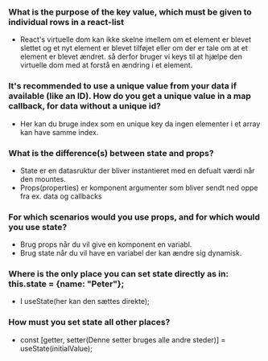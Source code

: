 ### What is the purpose of the key value, which must be given to individual rows in a react-list
- React's virtuelle dom kan ikke skelne imellem om et element er blevet slettet og et nyt element er blevet tilføjet eller om der er tale om at et element er blevet ændret. så derfor bruger vi keys til at hjælpe den virtuelle dom med at forstå en ændring i et element.

### It's recommended to use a unique value from your data if available (like an ID). How do you get a unique value in a map callback, for data without a unique id?
- Her kan du bruge index som en unique key da ingen elementer i et array kan have samme index.

### What is the difference(s) between state and props?
- State er en datasruktur der bliver instantieret med en defualt værdi når den mountes.
- Props(properties) er komponent argumenter som bliver sendt ned oppe fra ex. data og callbacks

### For which scenarios would you use props, and for which would you use state?
- Brug props når du vil give en komponent en variabl.
- Brug state når du vil have en variabel der kan ændre sig dynamisk.

### Where is the only place you can set state directly as in:  this.state = {name: "Peter"};
- I useState(her kan den sættes direkte);

### How must you set state all other places?
- const [getter, setter(Denne setter bruges alle andre steder)] = useState(initialValue);